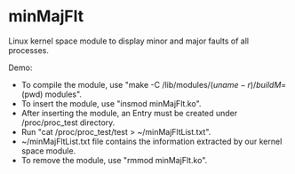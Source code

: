 # minMajFlt
Linux kernel space module to display minor and major faults of all processes.

Demo:
- To compile the module, use "make -C /lib/modules/$(uname -r)/build M=$(pwd) modules".
- To insert the module, use "insmod minMajFlt.ko".
- After inserting the module, an Entry must be created under /proc/proc_test directory.
- Run "cat /proc/proc_test/test > ~/minMajFltList.txt".
- ~/minMajFltList.txt file contains the information extracted by our kernel space module.
- To remove the module, use "rmmod minMajFlt.ko".

